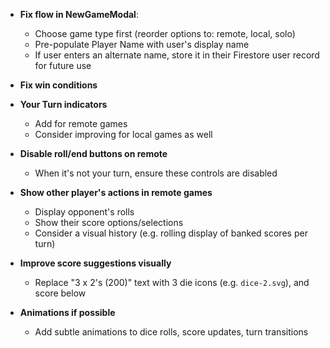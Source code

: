 - **Fix flow in NewGameModal**:
  - Choose game type first (reorder options to: remote, local, solo)
  - Pre-populate Player Name with user's display name
  - If user enters an alternate name, store it in their Firestore user record for future use

- **Fix win conditions**

- **Your Turn indicators**
  - Add for remote games
  - Consider improving for local games as well

- **Disable roll/end buttons on remote**
  - When it's not your turn, ensure these controls are disabled

- **Show other player's actions in remote games**
  - Display opponent's rolls
  - Show their score options/selections
  - Consider a visual history (e.g. rolling display of banked scores per turn)

- **Improve score suggestions visually**
  - Replace "3 x 2's (200)" text with 3 die icons (e.g. `dice-2.svg`), and score below

- **Animations if possible**
  - Add subtle animations to dice rolls, score updates, turn transitions
